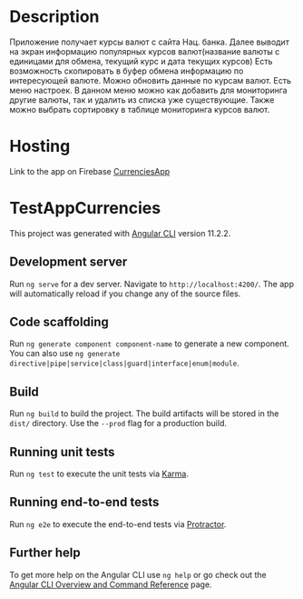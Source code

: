 # Description

Приложение получает курсы валют с сайта Нац. банка.
Далее выводит на экран информацию популярных курсов валют(название валюты с единицами для обмена, текущий курс и дата текущих курсов)
Есть возможность скопировать в буфер обмена информацию по интересующей валюте.
Можно обновить данные по курсам валют.
Есть меню настроек. В данном меню можно как добавить для мониторинга другие валюты, так и удалить из списка уже существующие. Также можно выбрать сортировку в таблице мониторинга курсов валют. 

# Hosting

Link to the app on Firebase [CurrenciesApp](https://currenciesapp-7bad0.firebaseapp.com)

# TestAppCurrencies

This project was generated with [Angular CLI](https://github.com/angular/angular-cli) version 11.2.2.

## Development server

Run `ng serve` for a dev server. Navigate to `http://localhost:4200/`. The app will automatically reload if you change any of the source files.

## Code scaffolding

Run `ng generate component component-name` to generate a new component. You can also use `ng generate directive|pipe|service|class|guard|interface|enum|module`.

## Build

Run `ng build` to build the project. The build artifacts will be stored in the `dist/` directory. Use the `--prod` flag for a production build.

## Running unit tests

Run `ng test` to execute the unit tests via [Karma](https://karma-runner.github.io).

## Running end-to-end tests

Run `ng e2e` to execute the end-to-end tests via [Protractor](http://www.protractortest.org/).

## Further help

To get more help on the Angular CLI use `ng help` or go check out the [Angular CLI Overview and Command Reference](https://angular.io/cli) page.
